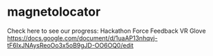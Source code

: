 # magnetolocator

Check here to see our progress:
Hackathon Force Feedback VR Glove
https://docs.google.com/document/d/1uaAP13nhqvj-tF6IxJNAysReoOo3x5oB9gJD-OO6OQ0/edit

